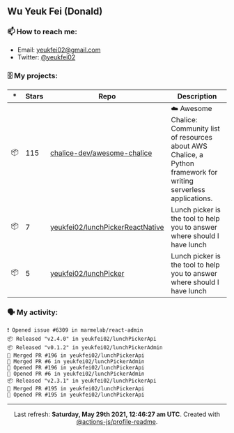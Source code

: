 ## Wu Yeuk Fei (Donald)

### 📫 How to reach me:

- Email: [yeukfei02@gmail.com](yeukfei02@gmail.com)
- Twitter: [@yeukfei02](https://twitter.com/yeukfei02)

### 🗄 My projects:

|*|Stars|Repo|Description|
|---|---|---|---|
| 📦 | 115 | [chalice-dev/awesome-chalice](https://github.com/chalice-dev/awesome-chalice) | ☁️ Awesome Chalice: Community list of resources about AWS Chalice, a Python framework for writing serverless applications. |
| 📦 | 7 | [yeukfei02/lunchPickerReactNative](https://github.com/yeukfei02/lunchPickerReactNative) | Lunch picker is the tool to help you to answer where should I have lunch |
| 📦 | 5 | [yeukfei02/lunchPicker](https://github.com/yeukfei02/lunchPicker) | Lunch picker is the tool to help you to answer where should I have lunch |

### 🗣 My activity:

```
❗️ Opened issue #6309 in marmelab/react-admin
📦 Released "v2.4.0" in yeukfei02/lunchPickerApi
📦 Released "v0.1.2" in yeukfei02/lunchPickerAdmin
🎉 Merged PR #196 in yeukfei02/lunchPickerApi
🎉 Merged PR #6 in yeukfei02/lunchPickerAdmin
💪 Opened PR #196 in yeukfei02/lunchPickerApi
💪 Opened PR #6 in yeukfei02/lunchPickerAdmin
📦 Released "v2.3.1" in yeukfei02/lunchPickerApi
🎉 Merged PR #195 in yeukfei02/lunchPickerApi
💪 Opened PR #195 in yeukfei02/lunchPickerApi
```

<!-- <img src="https://github-readme-stats.vercel.app/api?username=yeukfei02&show_icons=true&count_private=true&theme=radical" />

<img src="https://github-readme-stats.vercel.app/api/top-langs/?username=yeukfei02&theme=radical" /> -->

---

<p align="center">Last refresh: <b>Saturday, May 29th 2021, 12:46:27 am UTC</b>. Created with <a href=https://github.com/marketplace/actions/profile-readme>@actions-js/profile-readme</a>.</p>
